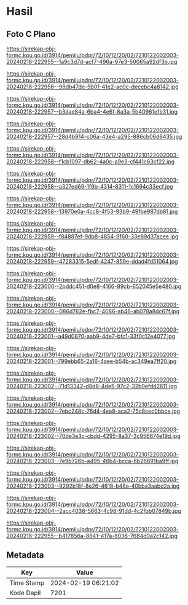 # Hasil

## Foto C Plano

https://sirekap-obj-formc.kpu.go.id/3914/pemilu/pdpr/72/10/12/20/02/7210122002003-20240218-222955--1a9c3d7d-acf7-496a-97e3-50065a92df3b.jpg

https://sirekap-obj-formc.kpu.go.id/3914/pemilu/pdpr/72/10/12/20/02/7210122002003-20240218-222956--98db47de-5b01-41e2-ac0c-decebc4a8142.jpg

https://sirekap-obj-formc.kpu.go.id/3914/pemilu/pdpr/72/10/12/20/02/7210122002003-20240218-222957--b3dae84a-6ba4-4e6f-8a3a-5b40961e1b31.jpg

https://sirekap-obj-formc.kpu.go.id/3914/pemilu/pdpr/72/10/12/20/02/7210122002003-20240218-222957--28d4b914-c06a-43e4-a295-886cb06d6435.jpg

https://sirekap-obj-formc.kpu.go.id/3914/pemilu/pdpr/72/10/12/20/02/7210122002003-20240218-222958--f1cb1097-db62-4a0c-a9e3-cf441c63cf22.jpg

https://sirekap-obj-formc.kpu.go.id/3914/pemilu/pdpr/72/10/12/20/02/7210122002003-20240218-222958--a327ed69-1f9b-4314-8311-1c1694c33ecf.jpg

https://sirekap-obj-formc.kpu.go.id/3914/pemilu/pdpr/72/10/12/20/02/7210122002003-20240218-222958--13970e0a-4cc8-4f53-93b9-49fbe987db81.jpg

https://sirekap-obj-formc.kpu.go.id/3914/pemilu/pdpr/72/10/12/20/02/7210122002003-20240218-222959--f84887ef-9db8-4854-9f60-33e89d37acee.jpg

https://sirekap-obj-formc.kpu.go.id/3914/pemilu/pdpr/72/10/12/20/02/7210122002003-20240218-222959--47283315-5edf-4247-859e-ddad4fd51064.jpg

https://sirekap-obj-formc.kpu.go.id/3914/pemilu/pdpr/72/10/12/20/02/7210122002003-20240218-223000--2bddc451-d0e8-4166-89cb-652045e5e480.jpg

https://sirekap-obj-formc.kpu.go.id/3914/pemilu/pdpr/72/10/12/20/02/7210122002003-20240218-223000--086d762e-fbc7-4086-ab46-ab078a8dc67f.jpg

https://sirekap-obj-formc.kpu.go.id/3914/pemilu/pdpr/72/10/12/20/02/7210122002003-20240218-223001--a49d0870-aab9-4de7-bfc1-33f0c12e4077.jpg

https://sirekap-obj-formc.kpu.go.id/3914/pemilu/pdpr/72/10/12/20/02/7210122002003-20240218-223001--799ebb65-2a16-4aee-b54b-ac349ea7ff20.jpg

https://sirekap-obj-formc.kpu.go.id/3914/pemilu/pdpr/72/10/12/20/02/7210122002003-20240218-223002--71d13342-d8d8-4de5-97c2-32b0efdd2611.jpg

https://sirekap-obj-formc.kpu.go.id/3914/pemilu/pdpr/72/10/12/20/02/7210122002003-20240218-223002--7ebc248c-76d4-4ea8-aca2-75c8cec0bbce.jpg

https://sirekap-obj-formc.kpu.go.id/3914/pemilu/pdpr/72/10/12/20/02/7210122002003-20240218-223002--70de3e3c-cbdd-4295-8a37-3c956674e19d.jpg

https://sirekap-obj-formc.kpu.go.id/3914/pemilu/pdpr/72/10/12/20/02/7210122002003-20240218-223003--7e9b726b-a495-46b4-bcca-6b26891ba9ff.jpg

https://sirekap-obj-formc.kpu.go.id/3914/pemilu/pdpr/72/10/12/20/02/7210122002003-20240218-223003--9292b18f-8e26-4618-b48a-40bba3aabd2a.jpg

https://sirekap-obj-formc.kpu.go.id/3914/pemilu/pdpr/72/10/12/20/02/7210122002003-20240218-223004--2acc4038-5663-4c98-91dd-4c2fbb07849b.jpg

https://sirekap-obj-formc.kpu.go.id/3914/pemilu/pdpr/72/10/12/20/02/7210122002003-20240218-222955--b417856a-8841-417a-8038-7684d0a2c142.jpg


## Metadata

| Key        | Value               |
| ---------- | ------------------- |
| Time Stamp | 2024-02-19 06:21:02 |
| Kode Dapil | 7201                |



